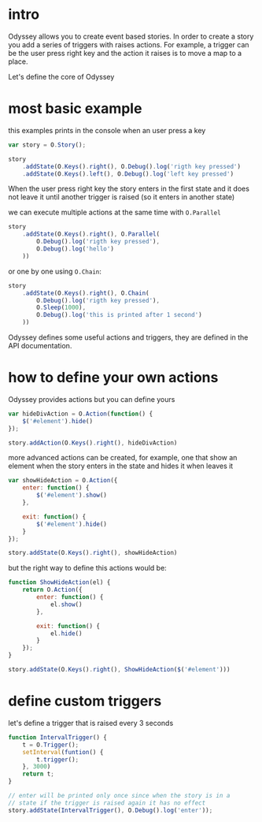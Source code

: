 # intro

Odyssey allows you to create event based stories. In order to create a story you add a series of
triggers with raises actions. For example, a trigger can be the user press right key and the action
it raises is to move a map to a place.

Let's define the core of Odyssey

# most basic example

this examples prints in the console when an user press a key

```javascript
var story = O.Story();

story
    .addState(O.Keys().right(), O.Debug().log('rigth key pressed')
    .addState(O.Keys().left(), O.Debug().log('left key pressed')

```

When the user press right key the story enters in the first state and it does not leave it until
another trigger is raised (so it enters in another state)


we can execute multiple actions at the same time with ``O.Parallel``

```javascript
story
    .addState(O.Keys().right(), O.Parallel(
        O.Debug().log('rigth key pressed'),
        O.Debug().log('hello')
    ))
```

or one by one using ``O.Chain``:

```javascript
story
    .addState(O.Keys().right(), O.Chain(
        O.Debug().log('rigth key pressed'),
        O.Sleep(1000),
        O.Debug().log('this is printed after 1 second')
    ))
```

Odyssey defines some useful actions and triggers, they are defined in the API documentation.

# how to define your own actions

Odyssey provides actions but you can define yours

```javascript
var hideDivAction = O.Action(function() {
    $('#element').hide()
});

story.addAction(O.Keys().right(), hideDivAction)
```

more advanced actions can be created, for example, one that show an element when the story enters in
the state and hides it when leaves it

```javascript
var showHideAction = O.Action({
    enter: function() {
        $('#element').show()
    },

    exit: function() {
        $('#element').hide()
    }
});

story.addState(O.Keys().right(), showHideAction)
```

but the right way to define this actions would be:

```javascript
function ShowHideAction(el) {
    return O.Action({
        enter: function() {
            el.show()
        },

        exit: function() {
            el.hide()
        }
    });
}

story.addState(O.Keys().right(), ShowHideAction($('#element')))
```

# define custom triggers

let's define a trigger that is raised every 3 seconds

```javascript
function IntervalTrigger() {
    t = O.Trigger();
    setInterval(funtion() {
        t.trigger();
    }, 3000)
    return t;
}

// enter will be printed only once since when the story is in a 
// state if the trigger is raised again it has no effect
story.addState(IntervalTrigger(), O.Debug().log('enter')); 
```


